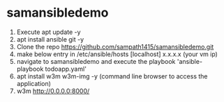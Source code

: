 # samansibledemo

1) Execute apt update -y
2) apt install ansible git -y
3) Clone the repo https://github.com/sampath1415/samansibledemo.git
4) make below entry in /etc/ansible/hosts
  [localhost]
  x.x.x.x (your vm ip)
5) navigate to samansibledemo and execute the playbook 'ansible-playbook todoapp.yaml'
6) apt install w3m w3m-img -y (command line browser to access the application)
7)  w3m http://0.0.0.0:8000/
